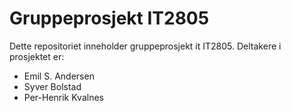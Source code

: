 Gruppeprosjekt IT2805
=====================

Dette repositoriet inneholder gruppeprosjekt it IT2805.
Deltakere i prosjektet er:

 - Emil S. Andersen
 - Syver Bolstad
 - Per-Henrik Kvalnes


